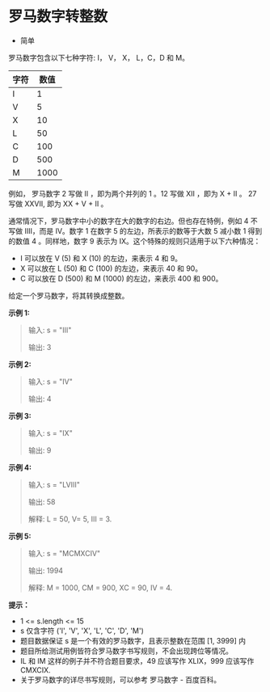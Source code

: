 # 罗马数字转整数

- 简单

罗马数字包含以下七种字符: I， V， X， L，C，D 和 M。

| 字符 | 数值 |
|-----|------|
|I |            1|
|V      |       5|
|X      |       10|
|L      |       50|
|C      |       100|
|D      |       500|
|M      |       1000|
例如， 罗马数字 2 写做 II ，即为两个并列的 1 。12 写做 XII ，即为 X + II 。 27 写做  XXVII, 即为 XX + V + II 。

通常情况下，罗马数字中小的数字在大的数字的右边。但也存在特例，例如 4 不写做 IIII，而是 IV。数字 1 在数字 5 的左边，所表示的数等于大数 5 减小数 1 得到的数值 4 。同样地，数字 9 表示为 IX。这个特殊的规则只适用于以下六种情况：

- I 可以放在 V (5) 和 X (10) 的左边，来表示 4 和 9。
- X 可以放在 L (50) 和 C (100) 的左边，来表示 40 和 90。 
- C 可以放在 D (500) 和 M (1000) 的左边，来表示 400 和 900。

给定一个罗马数字，将其转换成整数。

 

**示例 1:**

> 
> 输入: s = "III"
> 
> 输出: 3
> 

**示例 2:**

> 
> 输入: s = "IV"
> 
> 输出: 4
> 

**示例 3:**

> 
> 输入: s = "IX"
> 
> 输出: 9
> 

**示例 4:**

> 
> 输入: s = "LVIII"
> 
> 输出: 58
> 
> 解释: L = 50, V= 5, III = 3.

**示例 5:**

> 
> 输入: s = "MCMXCIV"
> 
> 输出: 1994
> 
> 解释: M = 1000, CM = 900, XC = 90, IV = 4.
 

**提示：**

- 1 <= s.length <= 15
- s 仅含字符 ('I', 'V', 'X', 'L', 'C', 'D', 'M')
- 题目数据保证 s 是一个有效的罗马数字，且表示整数在范围 [1, 3999] 内
- 题目所给测试用例皆符合罗马数字书写规则，不会出现跨位等情况。
- IL 和 IM 这样的例子并不符合题目要求，49 应该写作 XLIX，999 应该写作 CMXCIX.
- 关于罗马数字的详尽书写规则，可以参考 罗马数字 - 百度百科。